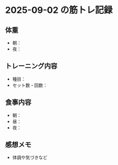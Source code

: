 # 2025-09-02 の筋トレ記録

## 体重
- 朝：
- 夜：

## トレーニング内容
- 種目：
- セット数・回数：

## 食事内容
- 朝：
- 昼：
- 夜：

## 感想メモ
- 体調や気づきなど
